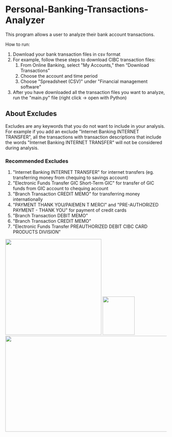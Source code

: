# Personal-Banking-Transactions-Analyzer
This program allows a user to analyze their bank account transactions.

How to run:
1. Download your bank transaction files in csv format
2. For example, follow these steps to download CIBC transaction files:
    1. From Online Banking, select "My Accounts," then “Download Transactions”
    2. Choose the account and time period
    3. Choose "Spreadsheet (CSV)" under "Financial management software"
3. After you have downloaded all the transaction files you want to analyze, run the "main.py" file (right click -> open with Python)

## About Excludes
Excludes are any keywords that you do not want to include in your analysis. For example if you add an exclude "Internet Banking INTERNET TRANSFER", all the transactions with transaction descriptions that include the words "Internet Banking INTERNET TRANSFER" will not be considered during analysis.
### Recommended Excludes
1. "Internet Banking INTERNET TRANSFER" for internet transfers (eg. transferring money from chequing to savings account)
2. "Electronic Funds Transfer GIC Short-Term GIC" for transfer of GIC funds from GIC account to chequing account
3. "Branch Transaction CREDIT MEMO" for transferring money internationally
4. "PAYMENT THANK YOU/PAIEMEN T MERCI" and "PRE-AUTHORIZED PAYMENT - THANK YOU" for payment of credit cards
5. "Branch Transaction DEBIT MEMO"
6. "Branch Transaction CREDIT MEMO"
7. "Electronic Funds Transfer PREAUTHORIZED DEBIT CIBC CARD PRODUCTS DIVISION"

<img src="https://user-images.githubusercontent.com/97373046/211204644-2d5ddef8-1452-4ec0-9649-cc9ab1a460b6.png" width="300" height="300">
<img src="https://user-images.githubusercontent.com/97373046/211204684-7102c7fa-ef10-4909-9eb4-2b81e6f88cbe.png" width="100" height="120">
<img src="https://user-images.githubusercontent.com/97373046/211204762-b43e2a10-be4e-4055-bdc1-4b8bb0d343c2.png" width="600" height="300">
